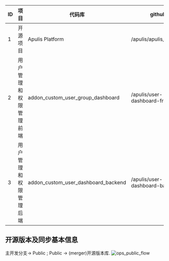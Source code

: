 
| ID | 项目                 | 代码库                              | github                          | gitee                          | 权限     | 更新状态 | 维护者  |
|----|---------------------|-------------------------------------|---------------------------------|--------------------------------|----------|----------|---------|
| 1  | 开源项目             | Apulis Platform                     | /apulis/apulis_platform         | /apulis/apulis_platform        | Public   | Updating | haiyuan |
| 2  | 用户管理和权限管理前端| addon_custom_user_group_dashboard   | /apulis/user-dashboard-frontend |/apulis/user-dashboard-frontend | Private   | Stable   | haiyuan  | 
| 3  | 用户管理和权限管理后端| addon_custom_user_dashboard_backend | /apulis/user-dashboard-backend  |/apulis/user-dashboard-backend  | Private   | Stable   | haiyuan  | 

开源版本及同步基本信息
------------------------------------------------------------------

主开发分支-> Public ;
Public ->  (merger)开源版本库.
![ops_public_flow](static/publice_repo_flow.png)